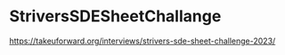 # StriversSDESheetChallange

https://takeuforward.org/interviews/strivers-sde-sheet-challenge-2023/
